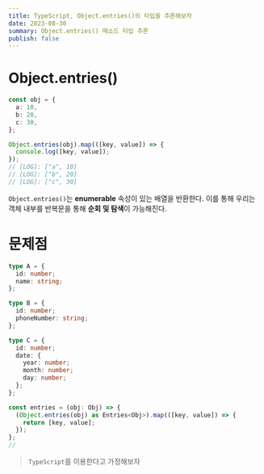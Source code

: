```yaml
---
title: TypeScript, Object.entries()의 타입을 추론해보자
date: 2023-08-30
summary: Object.entries() 메소드 타입 추론
publish: false
---
```


# Object.entries()

```typescript showLineNumbers
const obj = {
  a: 10,
  b: 20,
  c: 30,
};

Object.entries(obj).map(([key, value]) => {
  console.log([key, value]);
});
// [LOG]: ["a", 10]
// [LOG]: ["b", 20]
// [LOG]: ["c", 30]
```

`Object.entries()`는 **enumerable** 속성이 있는 배열을 반환한다. 이를 통해 우리는 객체 내부를 반복문을 통해 **순회 및 탐색**이 가능해진다.

# 문제점

```typescript showLineNumbers
type A = {
  id: number;
  name: string;
};

type B = {
  id: number;
  phoneNumber: string;
};

type C = {
  id: number;
  date: {
    year: number;
    month: number;
    day: number;
  };
};

const entries = (obj: Obj) => {
  (Object.entries(obj) as Entries<Obj>).map(([key, value]) => {
    return [key, value];
  });
};
//
```

> `TypeScript`를 이용한다고 가정해보자
